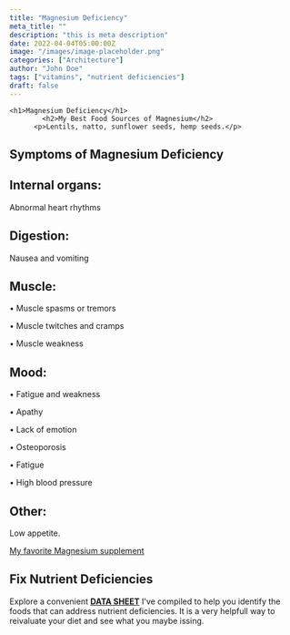 ```yaml
---
title: "Magnesium Deficiency"
meta_title: ""
description: "this is meta description"
date: 2022-04-04T05:00:00Z
image: "/images/image-placeholder.png"
categories: ["Architecture"]
author: "John Doe"
tags: ["vitamins", "nutrient deficiencies"]
draft: false
---
```

    <h1>Magnesium Deficiency</h1>
            <h2>My Best Food Sources of Magnesium</h2>
          <p>Lentils, natto, sunflower seeds, hemp seeds.</p>
<h2>Symptoms of Magnesium  Deficiency</h2>
<h2>Internal organs:</h2>
<p>Abnormal heart rhythms</p>
<h2>Digestion:</h2><p>Nausea and vomiting</p>
<h2>Muscle:</h2><p>&bull; Muscle spasms or tremors</p><p>&bull; Muscle twitches and cramps</p><p>&bull; Muscle weakness</p>
<h2>Mood:</h2><p>&bull; Fatigue and weakness</p><p>&bull; Apathy</p><p>&bull; Lack of emotion</p> <p>&bull; Osteoporosis</p><p>&bull; Fatigue</p><p>&bull; High blood pressure</p>
<h2>Other:</h2><p>Low appetite.</p>
<p><a target="_blank" href="https://www.amazon.com/Moon-Juice-Magnesi-Om-Unstressing-Magnesium/dp/B07YCS83D3/ref=sxbs_sbv_search_btf?content-id=amzn1.sym.f15d2f09-357d-4995-986d-e924fbe183e3%253Aamzn1.sym.f15d2f09-357d-4995-986d-e924fbe183e3&amp;crid=2YWXSE6WJG2HX&amp;cv_ct_cx=magnesium&amp;keywords=magnesium&amp;pd_rd_i=B07YCS83D3&amp;pd_rd_r=36e8231b-4b0a-471e-adde-fb106fa5d143&amp;pd_rd_w=EUssm&amp;pd_rd_wg=32zxs&amp;pf_rd_p=f15d2f09-357d-4995-986d-e924fbe183e3&amp;pf_rd_r=KGGH227CA9TS87M1DRD3&amp;qid=1696885661&amp;sbo=RZvfv%252F%252FHxDF%252BO5021pAnSA%253D%253D&amp;sprefix=magnesium%252Caps%252C186&amp;sr=1-1-a61ee601-6e56-4862-a8a2-1d3da5a5406f&_encoding=UTF8&tag=irinawink-20&linkCode=ur2&linkId=7a5a5c8196a8a71dccb0bb56d4b6d503&camp=1789&creative=9325">My favorite Magnesium supplement</a></p>
<h2>Fix Nutrient Deficiencies</h2><p>Explore a convenient <a title="fix nutritional deficiencies with a data sheet" href="../nutrients-in-healthy-foods.html"><b>DATA SHEET</b></a> I've compiled to help you identify the foods that can address nutrient deficiencies. It is a very helpfull way to reivaluate your diet and see what you maybe issing.</p>